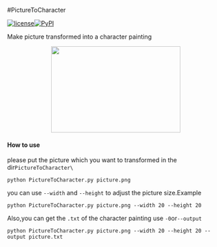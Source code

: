 #PictureToCharacter


[![license](https://img.shields.io/github/license/mashape/apistatus.svg)](https://github.com/luliyucoordinate/PictureToCharacter)[![PyPI](https://img.shields.io/pypi/pyversions/Django.svg)](https://github.com/luliyucoordinate/PictureToCharacter)

Make picture  transformed into a character painting

<center class="half">
<img src="http://wx3.sinaimg.cn/mw690/af2d2659gy1foa4e4p1uuj20mp0pagm7.jpg"  width = "300" height = "200">
</center>

#### How to use

please put the picture which you want to transformed in the dir`PictureToCharacter\`

```shell
python PictureToCharacter.py picture.png
```

you can use `--width` and `--height` to adjust the picture size.Example

```shell
python PictureToCharacter.py picture.png --width 20 --height 20
```

 Also,you can get the `.txt` of the character painting use `-0`or`--output`

```shell
python PictureToCharacter.py picture.png --width 20 --height 20 --output picture.txt
```

